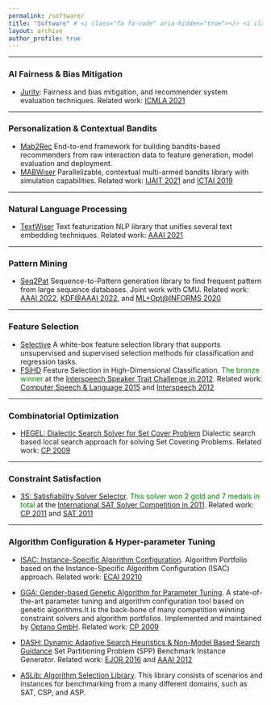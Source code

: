 ```yaml
---
permalink: /software/
title: "Software" # <i class="fa fa-code" aria-hidden="true"></> <i class="fa fa-code-fork" aria-hidden="true"></i> <i class="fa fa-terminal" aria-hidden="true"></i> 
layout: archive
author_profile: true
---
```


---

### AI Fairness & Bias Mitigation

- [Jurity](https://github.com/fidelity/jurity): Fairness and bias mitigation, and recommender system evaluation techniques. Related work: [ICMLA 2021](https://ieeexplore.ieee.org/document/9680169)

---

### Personalization & Contextual Bandits

- [Mab2Rec]([https://github.com/fidelity/mabwiser](https://github.com/fidelity/mab2rec#mab2rec-multi-armed-bandits-recommender)) End-to-end framework for building bandits-based recommenders from raw interaction data to feature generation, model evaluation and deployment. 
- [MABWiser](https://github.com/fidelity/mabwiser) Parallelizable, contextual multi-armed bandits library with simulation capabilities. Related work: [IJAIT 2021](https://www.worldscientific.com/doi/10.1142/S0218213021500214) and [ICTAI 2019](https://ieeexplore.ieee.org/document/8995418)

---

### Natural Language Processing

- [TextWiser](https://github.com/fidelity/textwiser) Text featurization NLP library that unifies several text embedding techniques. Related work: [AAAI 2021](https://ojs.aaai.org/index.php/AAAI/article/view/17814)

---

### Pattern Mining 

- [Seq2Pat](https://github.com/fidelity/seq2pat) Sequence-to-Pattern generation library to find frequent pattern from large sequence databases. Joint work with CMU. Related work: [AAAI 2022](https://aaai.org/Conferences/AAAI-22/), [KDF@AAAI 2022](https://arxiv.org/abs/2201.09178), and [ML+Opt@INFORMS 2020](http://meetings2.informs.org/wordpress/annual2020/)

---

### Feature Selection 

* [Selective](https://github.com/fidelity/selective) A white-box feature selection library that supports unsupervised and supervised selection methods for classification and regression tasks. 
* [FSiHD](http://users.spa.aalto.fi/jpohjala/featureselection/) Feature Selection in High-Dimensional Classification. <span style="color:green">The bronze winner</span> at the [Interspeech Speaker Trait Challenge in 2012](http://www5.informatik.uni-erlangen.de/Forschung/Publikationen/2012/Schuller12-TI2.pdf). Related work: [Computer Speech & Language 2015](https://www.sciencedirect.com/science/article/abs/pii/S0885230813001113) and [Interspeech 2012](https://users.aalto.fi/~jpohjala/publications/is12stc.pdf)

---

### Combinatorial Optimization

* [HEGEL: Dialectic Search Solver for Set Cover Problem](https://github.com/skadio/hegel) Dialectic search based local search approach for solving Set Covering Problems. Related work: [CP 2009](https://link.springer.com/chapter/10.1007/978-3-642-04244-7_39)

---

### Constraint Satisfaction 

* [3S: Satisfiability Solver Selector](https://sites.google.com/site/yurimalitsky/downloads). <span style="color:green">This solver won 2 gold and 7 medals in total</span> at the [International SAT Solver Competition in 2011](http://www.satcompetition.org/). Related work: [CP 2011](https://link.springer.com/chapter/10.1007%2F978-3-642-23786-7_35) and [SAT 2011](http://link.springer.com/chapter/10.1007%2F978-3-642-21581-0_33)

--- 

### Algorithm Configuration & Hyper-parameter Tuning

* [ISAC: Instance-Specific Algorithm Configuration](https://sites.google.com/site/yurimalitsky/downloads). Algorithm Portfolio based on the Instance-Specific Algorithm Configuration (ISAC) approach. Related work: [ECAI 20210](https://ebooks.iospress.nl/publication/5873)

* [GGA: Gender-based Genetic Algorithm for Parameter Tuning](https://github.com/OPTANO/optano.algorithm.tuner). A state-of-the-art parameter tuning and algorithm configuration tool based on genetic algorithms.It is the back-bone of many competition winning constraint solvers and algorithm portfolios. Implemented and maintained by [Optano GmbH](https://optano.com/). Related work: [CP 2009](http://link.springer.com/chapter/10.1007%2F978-3-642-04244-7_14)

* [DASH: Dynamic Adaptive Search Heuristics & Non-Model Based Search Guidance](https://github.com/skadio/set-partitioning-instance-generator) Set Partitioning Problem (SPP) Benchmark Instance Generator. Related work: [EJOR 2016](http://link.springer.com/article/10.1007%2Fs10601-015-9211-0) and [AAAI 2012](http://www.aaai.org/ocs/index.php/AAAI/AAAI12/paper/view/5082)

* [ASLib: Algorithm Selection Library](https://github.com/coseal/aslib_data). This library consists of scenarios and instances for benchmarking from a many different domains, such as SAT, CSP, and ASP. 
